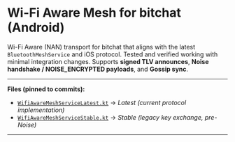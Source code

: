# Wi-Fi Aware Mesh for bitchat (Android)

Wi-Fi Aware (NAN) transport for bitchat that aligns with the latest `BluetoothMeshService` and iOS protocol. Tested and verified working with minimal integration changes. 
Supports **signed TLV announces**, **Noise handshake / NOISE_ENCRYPTED payloads**, and **Gossip sync**. 

---

**Files (pinned to commits):**
- [`WifiAwareMeshServiceLatest.kt`](https://github.com/permissionlesstech/bitchat-android/commit/6546943cf7bc727b03b6a96c74a07949bb2ddb7a) → *Latest (current protocol implementation)*
- [`WifiAwareMeshServiceStable.kt`](https://github.com/permissionlesstech/bitchat-android/commit/013f0c00cf3ca1b7942fda6f1dac6f3e84b721f2) → *Stable (legacy key exchange, pre-Noise)*

---
